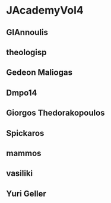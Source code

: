 # JAcademyVol4

## GIAnnoulis
## theologisp
## Gedeon Maliogas
## Dmpo14
## Giorgos Thedorakopoulos
## Spickaros
## mammos
## vasiliki
## Yuri Geller
